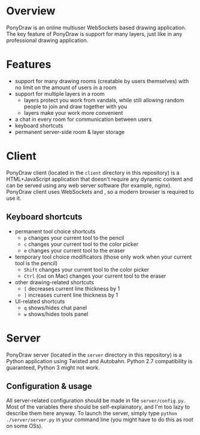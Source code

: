 Overview
========

PonyDraw is an online multiuser WebSockets based drawing application. The key feature of PonyDraw is support for many layers, just like in any professional drawing application.

Features
========
- support for many drawing rooms (creatable by users themselves) with no limit on the amount of users in a room
- support for multiple layers in a room
	- layers protect you work from vandals, while still allowing random people to join and draw together with you
	- layers make your work more convenient
- a chat in every room for communication between users
- keyboard shortcuts
- permanent server-side room & layer storage

Client
======

PonyDraw client (located in the `client` directory in this repository) is a HTML+JavaScript application that doesn't require any dynamic content and can be served using any web server software (for example, nginx). PonyDraw client uses WebSockets and <canvas>, so a modern browser is required to use it.

Keyboard shortcuts
------------------

- permanent tool choice shortcuts
	- `p` changes your current tool to the pencil
	- `c` changes your current tool to the color picker
	- `e` changes your current tool to the eraser
- temporary tool choice modificators (those only work when your current tool is the pencil)
	- `Shift` changes your current tool to the color picker
	- `Ctrl` (`Cmd` on Mac) changes your current tool to the eraser
- other drawing-related shortcuts
	- `[` decreases current line thickness by 1
	- `]` increases current line thickness by 1
- UI-related shortcuts
	- `q` shows/hides chat panel
	- `w` shows/hides tools panel

Server
======

PonyDraw server (located in the `server` directory in this repository) is a Python application using Twisted and Autobahn. Python 2.7 compatibility is guaranteed, Python 3 might not work.

Configuration & usage
---------------------

All server-related configuration should be made in file `server/config.py`. Most of the variables there should be self-explainatory, and I'm too lazy to describe them here anyway. To launch the server, simply type `python ./server/server.py` in your command line (you might have to do this as root on some OSs).
